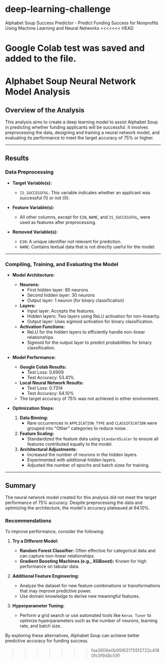 # deep-learning-challenge
Alphabet Soup Success Predictor - Predict Funding Success for Nonprofits Using Machine Learning and Neural Networks
<<<<<<< HEAD

Google Colab test was saved and added to the file.  
=======
# Alphabet Soup Neural Network Model Analysis

## Overview of the Analysis

This analysis aims to create a deep learning model to assist Alphabet Soup in predicting whether funding applicants will be successful. It involves preprocessing the data, designing and training a neural network model, and evaluating its performance to meet the target accuracy of 75% or higher.

---

## Results

### Data Preprocessing

- **Target Variable(s):**

  - `IS_SUCCESSFUL`: This variable indicates whether an applicant was successful (1) or not (0).

- **Feature Variable(s):**

  - All other columns, except for `EIN`, `NAME`, and `IS_SUCCESSFUL`, were used as features after preprocessing.

- **Removed Variable(s):**

  - `EIN`: A unique identifier not relevant for prediction.
  - `NAME`: Contains textual data that is not directly useful for the model.

---

### Compiling, Training, and Evaluating the Model

- **Model Architecture:**

  - **Neurons:**
    - First hidden layer: 80 neurons
    - Second hidden layer: 30 neurons
    - Output layer: 1 neuron (for binary classification)
  - **Layers:**
    - Input layer: Accepts the features.
    - Hidden layers: Two layers using ReLU activation for non-linearity.
    - Output layer: Uses sigmoid activation for binary classification.
  - **Activation Functions:**
    - ReLU for the hidden layers to efficiently handle non-linear relationships.
    - Sigmoid for the output layer to predict probabilities for binary classification.

- **Model Performance:**

  - **Google Colab Results:**
    - Test Loss: 0.6909
    - Test Accuracy: 53.41%
  - **Local Neural Network Results:**
    - Test Loss: 0.7314
    - Test Accuracy: 64.10%
  - The target accuracy of 75% was not achieved in either environment.

- **Optimization Steps:**

  1. **Data Binning:**
     - Rare occurrences in `APPLICATION_TYPE` and `CLASSIFICATION` were grouped into "Other" categories to reduce noise.
  2. **Feature Scaling:**
     - Standardized the feature data using `StandardScaler` to ensure all features contributed equally to the model.
  3. **Architectural Adjustments:**
     - Increased the number of neurons in the hidden layers.
     - Experimented with additional hidden layers.
     - Adjusted the number of epochs and batch sizes for training.

---

## Summary

The neural network model created for this analysis did not meet the target performance of 75% accuracy. Despite preprocessing the data and optimizing the architecture, the model's accuracy plateaued at 64.10%.

### Recommendations

To improve performance, consider the following:

1. **Try a Different Model:**

   - **Random Forest Classifier:** Often effective for categorical data and can capture non-linear relationships.
   - **Gradient Boosting Machines (e.g., XGBoost):** Known for high performance on tabular data.

2. **Additional Feature Engineering:**

   - Analyze the dataset for new feature combinations or transformations that may improve predictive power.
   - Use domain knowledge to derive new meaningful features.

3. **Hyperparameter Tuning:**

   - Perform a grid search or use automated tools like `Keras Tuner` to optimize hyperparameters such as the number of neurons, learning rate, and batch size.

By exploring these alternatives, Alphabet Soup can achieve better predictive accuracy for funding success.

>>>>>>> faa3606e0b95f631755f2722c4180fc0f948c591
